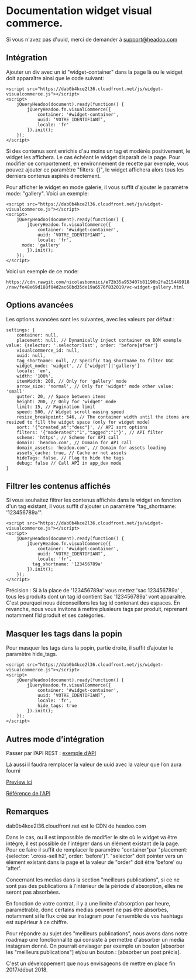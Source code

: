 # Documentation widget visual commerce.

Si vous n'avez pas d'uuid, merci de demander à support@headoo.com

## Intégration

Ajouter un div avec un id "widget-container" dans la page là ou le widget doit apparaître ainsi que le code suivant:

```
<script src="https://dab0b4kce2l36.cloudfront.net/js/widget-visualcommerce.js"></script>
<script>
    jQueryHeadoo(document).ready(function() {
        jQueryHeadoo.fn.visualCommerce({
            container: '#widget-container',
            uuid: ‘VOTRE_IDENTIFIANT’,
            locale: 'fr'
        }).init();
    });
</script>
```

Si des contenus sont enrichis d'au moins un tag et modérés positivement, le widget les affichera. Le cas échéant le widget disparaît de la page. Pour modifier ce comportement, en environnement de recette par exemple, vous pouvez ajouter ce paramètre "filters: {}", le widget affichera alors tous les derniers contenus aspirés directement.

Pour afficher le widget en mode galerie, il vous suffit d'ajouter le paramètre mode: "gallery". Voici un exemple:

```
<script src="https://dab0b4kce2l36.cloudfront.net/js/widget-visualcommerce.js"></script>
<script>
    jQueryHeadoo(document).ready(function() {
        jQueryHeadoo.fn.visualCommerce({
            container: '#widget-container',
            uuid: ‘VOTRE_IDENTIFIANT’,
            locale: 'fr',
      mode: 'gallery'
        }).init();
    });
</script>
```


Voici un exemple de ce mode:

`https://cdn.rawgit.com/nicolasbonnici/e72b35a953407b81190b2fa215449918/raw/fe48e69d188f04d2ac68bd35de19a6576f832019/vc-widget-gallery.html`

## Options avancées

Les options avancées sont les suivantes, avec les valeurs par défaut : 


    settings: {
        container: null,
        placement: null, // Dynamically inject container on DOM exemple value: {selector: '.selector:last', order: 'before|after'}
        visualcommerce_id: null,
        uuid: null,
        tag_shortname: null, // Specific tag shortname to filter UGC
        widget_mode: 'widget', // ['widget'||'gallery']
        locale: 'en',
        width: '100%',
        itemWidth: 200, // Only for 'gallery' mode
        arrow_size: 'normal', // Only for 'widget' mode other value: 'small'
        gutter: 20, // Space between items
        height: 200, // Only for 'widget' mode
        limit: 15, // Pagination limit
        speed: 500, // Widget scroll easing speed
        resize_breakpoint: 546, // The container width until the items are resized to fill the widget space (only for widget mode)
        sort: '{"created_at":"desc"}', // API sort options
        filters: '{"moderated":"1","tagged":"1"}', // API filter
        scheme: 'https', // Scheme for API call
        domain: 'headoo.com', // Domain for API call
        domain_assets: 'headoo.com', // Domain for assets loading
        assets_cache: true, // Cache or not assets
        hideTags: false, // Flag to hide the tags
        debug: false // Call API in app_dev mode
    }



## Filtrer les contenus affichés

Si vous souhaitez filtrer les contenus affichés dans le widget en fonction d'un tag existant, il vous suffit d'ajouter un paramètre "tag_shortname: '123456789a'".

```
<script src="https://dab0b4kce2l36.cloudfront.net/js/widget-visualcommerce.js"></script>
<script>
    jQueryHeadoo(document).ready(function() {
        jQueryHeadoo.fn.visualCommerce({
            container: '#widget-container',
            uuid: ‘VOTRE_IDENTIFIANT’,
            locale: 'fr',
	      tag_shortname: '123456789a'
        }).init();
    });
</script>
```


Précision : Si à la place de '123456789a' vous mettez 'sac 123456789a' , tous les produits dont un tag id contient Sac '123456789a' vont apparaître. C'est pourquoi nous déconseillons les tag id contenant des espaces. En revanche, nous vous invitons à mettre plusieurs tags par produit, reprenant notamment l’id produit et ses catégories.


## Masquer les tags dans la popin

Pour masquer les tags dans la popin, partie droite, il suffit d’ajouter le paramètre hide_tags.

```
<script src="https://dab0b4kce2l36.cloudfront.net/js/widget-visualcommerce.js"></script>
<script>
    jQueryHeadoo(document).ready(function() {
        jQueryHeadoo.fn.visualCommerce({
            container: '#widget-container',
            uuid: ‘VOTRE_IDENTIFIANT’,
            locale: 'fr',
            hide_tags: true
        }).init();
    });
</script>
```


## Autres mode d’intégration

Passer par l’API REST : 
[exemple d’API](https://headoo.com/api/v1/photos/get.json?uuid=7332ba4b-6cac-480d-9466-f2acfa91&limit=15&sorts={%22created_at%22:%22desc%22}&filters={%22moderated%22:%221%22,%22tagged%22:%221%22}&limit=15)

Là aussi il faudra remplacer la valeur de uuid avec la valeur que l’on aura fourni

[Preview ici](http://htmlpreview.github.io/?https://github.com/Headoo/API-Demo/blob/master/api-demo.html)

[Référence de l'API](https://admin.headoo.com/doc/api)

## Remarques

dab0b4kce2l36.cloudfront.net est le CDN de headoo.com

Dans le cas, ou il est impossible de modifier le site où le widget va être intégré, il est possible de l'intégrer dans un élément existant de la page. Pour ce faire il suffit de remplacer le paramètre "container"par "placement: {selector: '.cross-sell h2', order: 'before'}". 
"selector" doit pointer vers un élément existant dans la page et la valeur de "order" doit être 'before' ou 'after'. 


Concernant les medias dans la section "meilleurs publications", si ce ne sont pas des publications à l'intérieur de la période d'absorption, elles ne seront pas absorbées.

En fonction de votre contrat, il y a une limite d'absorption par heure, paramétrable, donc certains medias peuvent ne pas être absorbés, notamment si le flux créé sur instagram pour l'ensemble de vos hashtags est supérieur à ce chiffre.

Pour répondre au sujet des "meilleurs publications", nous avons dans notre roadmap une fonctionnalité qui consiste à permettre d'absorber un media instagram donné. On pourrait envisager par exemple un bouton [absorber les "meilleurs publications"] et/ou un bouton : [absorber un post précis].

C'est un développement que nous envisageons de mettre en place fin 2017/début 2018.
